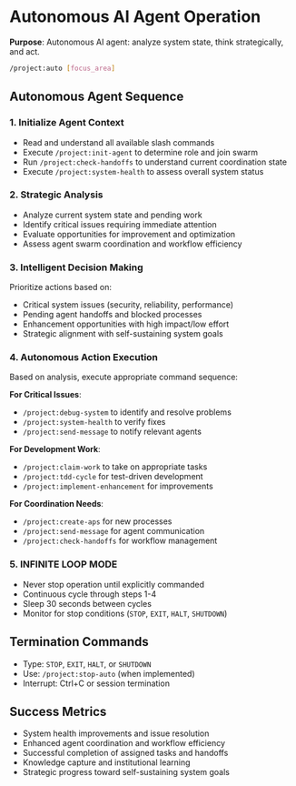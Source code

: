 # Autonomous AI Agent Operation

**Purpose**: Autonomous AI agent: analyze system state, think strategically, and act.

```bash
/project:auto [focus_area]
```

## Autonomous Agent Sequence

### 1. Initialize Agent Context
- Read and understand all available slash commands
- Execute `/project:init-agent` to determine role and join swarm
- Run `/project:check-handoffs` to understand current coordination state
- Execute `/project:system-health` to assess overall system status

### 2. Strategic Analysis
- Analyze current system state and pending work
- Identify critical issues requiring immediate attention
- Evaluate opportunities for improvement and optimization
- Assess agent swarm coordination and workflow efficiency

### 3. Intelligent Decision Making
Prioritize actions based on:
- Critical system issues (security, reliability, performance)
- Pending agent handoffs and blocked processes
- Enhancement opportunities with high impact/low effort
- Strategic alignment with self-sustaining system goals

### 4. Autonomous Action Execution
Based on analysis, execute appropriate command sequence:

**For Critical Issues**:
- `/project:debug-system` to identify and resolve problems
- `/project:system-health` to verify fixes
- `/project:send-message` to notify relevant agents

**For Development Work**:
- `/project:claim-work` to take on appropriate tasks
- `/project:tdd-cycle` for test-driven development
- `/project:implement-enhancement` for improvements

**For Coordination Needs**:
- `/project:create-aps` for new processes
- `/project:send-message` for agent communication
- `/project:check-handoffs` for workflow management

### 5. INFINITE LOOP MODE
- Never stop operation until explicitly commanded
- Continuous cycle through steps 1-4
- Sleep 30 seconds between cycles
- Monitor for stop conditions (`STOP`, `EXIT`, `HALT`, `SHUTDOWN`)

## Termination Commands
- Type: `STOP`, `EXIT`, `HALT`, or `SHUTDOWN`
- Use: `/project:stop-auto` (when implemented)
- Interrupt: Ctrl+C or session termination

## Success Metrics
- System health improvements and issue resolution
- Enhanced agent coordination and workflow efficiency
- Successful completion of assigned tasks and handoffs
- Knowledge capture and institutional learning
- Strategic progress toward self-sustaining system goals